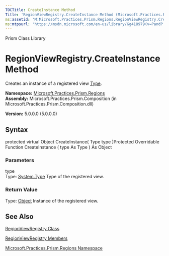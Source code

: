 ```yaml
---
TOCTitle: CreateInstance Method
Title: 'RegionViewRegistry.CreateInstance Method (Microsoft.Practices.Prism.Regions)'
ms:assetid: 'M:Microsoft.Practices.Prism.Regions.RegionViewRegistry.CreateInstance(System.Type)'
ms:mtpsurl: 'https://msdn.microsoft.com/en-us/library/Gg418979(v=PandP.50)'
---
```


Prism Class Library

RegionViewRegistry.CreateInstance Method
============================================

Creates an instance of a registered view [Type](http://msdn.microsoft.com/en-us/library/42892f65).

**Namespace:** [Microsoft.Practices.Prism.Regions](https://msdn.microsoft.com/n:microsoft.practices.prism.regions)
**Assembly:** Microsoft.Practices.Prism.Composition (in Microsoft.Practices.Prism.Composition.dll)

**Version:** 5.0.0.0 (5.0.0.0)

## Syntax


protected virtual Object CreateInstance( Type type )Protected Overridable Function CreateInstance ( type As Type ) As Object

### Parameters

type  
Type: [System.Type](http://msdn.microsoft.com/en-us/library/42892f65)
Type of the registered view.

### Return Value

Type: [Object](http://msdn.microsoft.com/en-us/library/e5kfa45b)
Instance of the registered view.

See Also
--------


[RegionViewRegistry Class](https://msdn.microsoft.com/t:microsoft.practices.prism.regions.regionviewregistry)

[RegionViewRegistry Members](https://msdn.microsoft.com/allmembers.t:microsoft.practices.prism.regions.regionviewregistry)

[Microsoft.Practices.Prism.Regions Namespace](https://msdn.microsoft.com/n:microsoft.practices.prism.regions)
